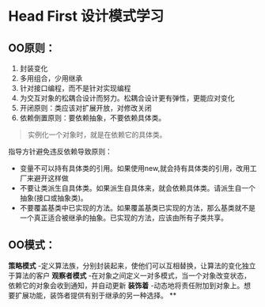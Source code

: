 # Head First 设计模式学习
## OO原则：
1. 封装变化
2. 多用组合，少用继承
3. 针对接口编程，而不是针对实现编程
4. 为交互对象的松耦合设计而努力。松耦合设计更有弹性，更能应对变化
5. 开闭原则：类应该对扩展开放，对修改关闭
6. 依赖倒置原则：要依赖抽象，不要依赖具体类。

> 实例化一个对象时，就是在依赖它的具体类。

指导方针避免违反依赖导致原则：
- 变量不可以持有具体类的引用。如果使用new,就会持有具体类的引用，改用工厂来避开这样做
- 不要让类派生自具体类。如果派生自具体来，就会依赖具体类。请派生自一个抽象(接口或抽象类)。
- 不要覆盖基类中已实现的方法。如果覆盖基类已实现的方法，那么基类就不是一个真正适合被继承的抽象。已实现的方法，应该由所有子类共享。

## OO模式：
**策略模式** -定义算法族，分别封装起来，使他们可以互相替换，让算法的变化独立于算法的客户
**观察者模式** -在对象之间定义一对多模式，当一个对象改变状态，依赖它的对象会收到通知，并自动更新
**装饰着** -动态地将责任附加到对象上。想要扩展功能，装饰者提供有别于继承的另一种选择。
**




